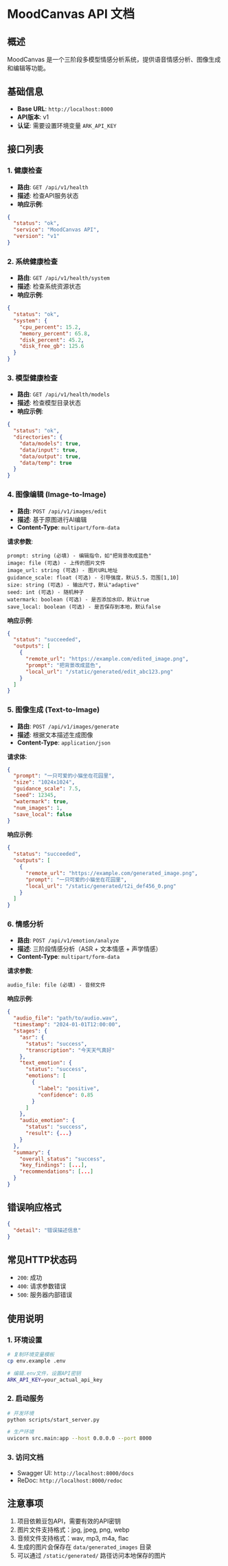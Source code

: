 # MoodCanvas API 文档

## 概述
MoodCanvas 是一个三阶段多模型情感分析系统，提供语音情感分析、图像生成和编辑等功能。

## 基础信息
- **Base URL**: `http://localhost:8000`
- **API版本**: v1
- **认证**: 需要设置环境变量 `ARK_API_KEY`

## 接口列表

### 1. 健康检查
- **路由**: `GET /api/v1/health`
- **描述**: 检查API服务状态
- **响应示例**:
```json
{
  "status": "ok",
  "service": "MoodCanvas API",
  "version": "v1"
}
```

### 2. 系统健康检查
- **路由**: `GET /api/v1/health/system`
- **描述**: 检查系统资源状态
- **响应示例**:
```json
{
  "status": "ok",
  "system": {
    "cpu_percent": 15.2,
    "memory_percent": 65.8,
    "disk_percent": 45.2,
    "disk_free_gb": 125.6
  }
}
```

### 3. 模型健康检查
- **路由**: `GET /api/v1/health/models`
- **描述**: 检查模型目录状态
- **响应示例**:
```json
{
  "status": "ok",
  "directories": {
    "data/models": true,
    "data/input": true,
    "data/output": true,
    "data/temp": true
  }
}
```

### 4. 图像编辑 (Image-to-Image)
- **路由**: `POST /api/v1/images/edit`
- **描述**: 基于原图进行AI编辑
- **Content-Type**: `multipart/form-data`

**请求参数**:
```form-data
prompt: string (必填) - 编辑指令，如"把背景改成蓝色"
image: file (可选) - 上传的图片文件
image_url: string (可选) - 图片URL地址
guidance_scale: float (可选) - 引导强度，默认5.5，范围[1,10]
size: string (可选) - 输出尺寸，默认"adaptive"
seed: int (可选) - 随机种子
watermark: boolean (可选) - 是否添加水印，默认true
save_local: boolean (可选) - 是否保存到本地，默认false
```

**响应示例**:
```json
{
  "status": "succeeded",
  "outputs": [
    {
      "remote_url": "https://example.com/edited_image.png",
      "prompt": "把背景改成蓝色",
      "local_url": "/static/generated/edit_abc123.png"
    }
  ]
}
```

### 5. 图像生成 (Text-to-Image)
- **路由**: `POST /api/v1/images/generate`
- **描述**: 根据文本描述生成图像
- **Content-Type**: `application/json`

**请求体**:
```json
{
  "prompt": "一只可爱的小猫坐在花园里",
  "size": "1024x1024",
  "guidance_scale": 7.5,
  "seed": 12345,
  "watermark": true,
  "num_images": 1,
  "save_local": false
}
```

**响应示例**:
```json
{
  "status": "succeeded",
  "outputs": [
    {
      "remote_url": "https://example.com/generated_image.png",
      "prompt": "一只可爱的小猫坐在花园里",
      "local_url": "/static/generated/t2i_def456_0.png"
    }
  ]
}
```

### 6. 情感分析
- **路由**: `POST /api/v1/emotion/analyze`
- **描述**: 三阶段情感分析（ASR + 文本情感 + 声学情感）
- **Content-Type**: `multipart/form-data`

**请求参数**:
```form-data
audio_file: file (必填) - 音频文件
```

**响应示例**:
```json
{
  "audio_file": "path/to/audio.wav",
  "timestamp": "2024-01-01T12:00:00",
  "stages": {
    "asr": {
      "status": "success",
      "transcription": "今天天气真好"
    },
    "text_emotion": {
      "status": "success",
      "emotions": [
        {
          "label": "positive",
          "confidence": 0.85
        }
      ]
    },
    "audio_emotion": {
      "status": "success",
      "result": {...}
    }
  },
  "summary": {
    "overall_status": "success",
    "key_findings": [...],
    "recommendations": [...]
  }
}
```

## 错误响应格式
```json
{
  "detail": "错误描述信息"
}
```

## 常见HTTP状态码
- `200`: 成功
- `400`: 请求参数错误
- `500`: 服务器内部错误

## 使用说明

### 1. 环境设置
```bash
# 复制环境变量模板
cp env.example .env

# 编辑.env文件，设置API密钥
ARK_API_KEY=your_actual_api_key
```

### 2. 启动服务
```bash
# 开发环境
python scripts/start_server.py

# 生产环境
uvicorn src.main:app --host 0.0.0.0 --port 8000
```

### 3. 访问文档
- Swagger UI: `http://localhost:8000/docs`
- ReDoc: `http://localhost:8000/redoc`

## 注意事项

1. 项目依赖豆包API，需要有效的API密钥
2. 图片文件支持格式：jpg, jpeg, png, webp
3. 音频文件支持格式：wav, mp3, m4a, flac
4. 生成的图片会保存在 `data/generated_images` 目录
5. 可以通过 `/static/generated/` 路径访问本地保存的图片
